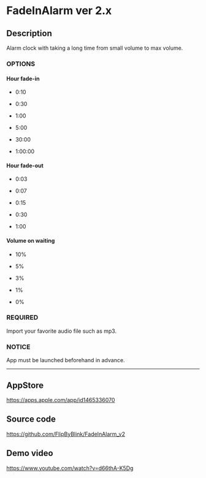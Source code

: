 
# FadeInAlarm ver 2.x


## Description
Alarm clock with taking a long time from small volume to max volume.


### OPTIONS
#### Hour fade-in
- 0:10

- 0:30

- 1:00

- 5:00

- 30:00

- 1:00:00


#### Hour fade-out
- 0:03

- 0:07

- 0:15

- 0:30

- 1:00


#### Volume on waiting
- 10%

- 5%

- 3%

- 1%

- 0%


### REQUIRED
Import your favorite audio file such as mp3.


### NOTICE
App must be launched beforehand in advance.


---


## AppStore
https://apps.apple.com/app/id1465336070


## Source code
https://github.com/FlipByBlink/FadeInAlarm_v2


## Demo video
https://www.youtube.com/watch?v=d66thA-K5Dg
